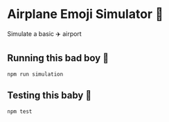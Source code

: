 # Airplane Emoji Simulator 💯

Simulate a basic ✈️ airport

## Running this bad boy 🛫
`npm run simulation`

## Testing this baby 🛬
`npm test`
